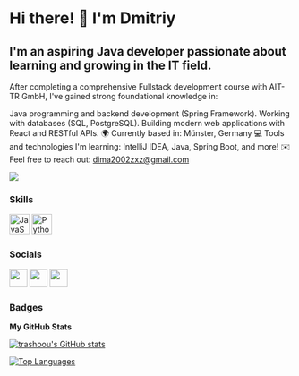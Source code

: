 Hi there! 👋 I'm Dmitriy
========================

I'm an aspiring Java developer passionate about learning and growing in the IT field.
---------------------------------------------------------

After completing a comprehensive Fullstack development course with AIT-TR GmbH, I've gained strong foundational knowledge in:

Java programming and backend development (Spring Framework).
Working with databases (SQL, PostgreSQL).
Building modern web applications with React and RESTful APIs.
🌍 Currently based in: Münster, Germany
💻 Tools and technologies I'm learning: IntelliJ IDEA, Java, Spring Boot, and more!
✉️ Feel free to reach out: [dima2002zxz@gmail.com](mailto:dima2002zxz@gmail.com)

<a href="https://www.github.com/trashoou" target="_blank" rel="noreferrer"><img
src="https://img.shields.io/github/followers/trashoou?logo=github&style=for-the-badge&color=0891b2&labelColor=1c1917" /></a>

### Skills


<p align="left">
<a href="https://developer.mozilla.org/en-US/docs/Web/JavaScript" target="_blank" rel="noreferrer"><img src="https://raw.githubusercontent.com/danielcranney/readme-generator/main/public/icons/skills/javascript-colored.svg" width="36" height="36" alt="JavaScript" /></a>
<a href="https://www.python.org/" target="_blank" rel="noreferrer"><img src="https://raw.githubusercontent.com/danielcranney/readme-generator/main/public/icons/skills/python-colored.svg" width="36" height="36" alt="Python" /></a>
</p>


### Socials

<p align="left"> <a href="https://discord.com/users/trashoou#7504" target="_blank" rel="noreferrer"><img src="https://raw.githubusercontent.com/danielcranney/readme-generator/main/public/icons/socials/discord.svg" width="32" height="32" /></a> <a href="https://www.github.com/trashoou" target="_blank" rel="noreferrer"><img src="https://raw.githubusercontent.com/danielcranney/readme-generator/main/public/icons/socials/github.svg" width="32" height="32" /></a> <a href="http://www.instagram.com/hramoov" target="_blank" rel="noreferrer"><img src="https://raw.githubusercontent.com/danielcranney/readme-generator/main/public/icons/socials/instagram.svg" width="32" height="32" /></a></p>

### Badges

<b>My GitHub Stats</b>

<a href="http://www.github.com/trashoou"><img src="https://github-readme-stats.vercel.app/api?username=trashoou&show_icons=true&hide=&count_private=true&title_color=0891b2&text_color=ffffff&icon_color=0891b2&bg_color=1c1917&hide_border=true&show_icons=true" alt="trashoou's GitHub stats" /></a>

<a href="https://github.com/trashoou" align="left"><img src="https://github-readme-stats.vercel.app/api/top-langs/?username=trashoou&langs_count=10&title_color=0891b2&text_color=ffffff&icon_color=0891b2&bg_color=1c1917&hide_border=true&locale=en&custom_title=Top%20%Languages" alt="Top Languages" /></a>
